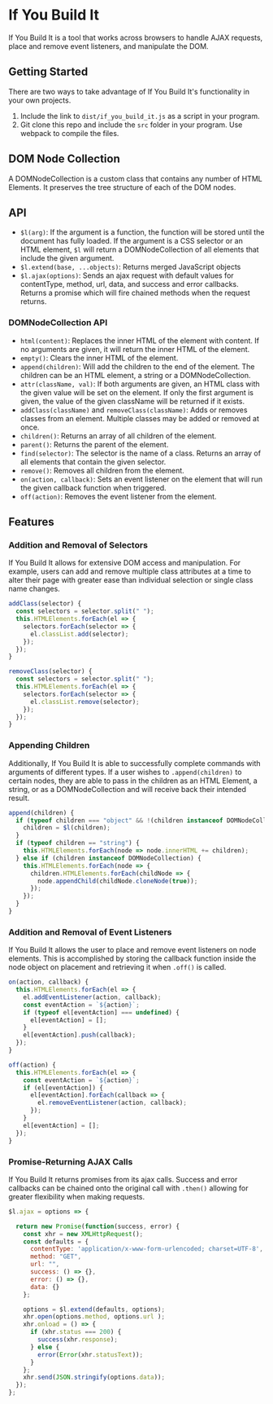 # If You Build It

If You Build It is a tool that works across browsers to handle AJAX requests, place and remove event listeners, and manipulate the DOM.

## Getting Started

There are two ways to take advantage of If You Build It's functionality in your own projects.

1. Include the link to `dist/if_you_build_it.js` as a script in your program.
2. Git clone this repo and include the  `src` folder in your program. Use webpack to compile the files.

## DOM Node Collection

A DOMNodeCollection is a custom class that contains any number of HTML Elements. It preserves the tree structure of each of the DOM nodes.

## API

- `$l(arg)`: If the argument is a function, the function will be stored until the document has fully loaded. If the argument is a CSS selector or an HTML element, `$l` will return a DOMNodeCollection of all elements that include the given argument.
- `$l.extend(base, ...objects)`: Returns merged JavaScript objects
- `$l.ajax(options)`: Sends an ajax request with default values for contentType, method, url, data, and success and error callbacks. Returns a promise which will fire chained methods when the request returns.

### DOMNodeCollection API

- `html(content)`: Replaces the inner HTML of the element with content. If no arguments are given, it will return the inner HTML of the element.
- `empty()`: Clears the inner HTML of the element.
- `append(children)`: Will add the children to the end of the element. The children can be an HTML element, a string or a DOMNodeCollection.
- `attr(className, val)`: If both arguments are given, an HTML class with the given value will be set on the element. If only the first argument is given, the value of the given className will be returned if it exists.
- `addClass(className)` and `removeClass(className)`: Adds or removes classes from an element. Multiple classes may be added or removed at once.
- `children()`: Returns an array of all children of the element.
- `parent()`: Returns the parent of the element.
- `find(selector)`: The selector is the name of a class. Returns an array of all elements that contain the given selector.
- `remove()`: Removes all children from the element.
-  `on(action, callback)`: Sets an event listener on the element that will run the given callback function when triggered.
- `off(action)`: Removes the event listener from the element.

## Features

### Addition and Removal of Selectors

If You Build It allows for extensive DOM access and manipulation. For example, users can add and remove multiple class attributes at a time to alter their page with greater ease than individual selection or single class name changes.

```js
addClass(selector) {
  const selectors = selector.split(" ");
  this.HTMLElements.forEach(el => {
    selectors.forEach(selector => {
      el.classList.add(selector);
    });
  });
}

removeClass(selector) {
  const selectors = selector.split(" ");
  this.HTMLElements.forEach(el => {
    selectors.forEach(selector => {
      el.classList.remove(selector);
    });
  });
}
```
### Appending Children

Additionally, If You Build It is able to successfully complete commands with arguments of different types. If a user wishes to `.append(children)` to certain nodes, they are able to pass in the children as an HTML Element, a string, or as a DOMNodeCollection and will receive back their intended result.

```js
append(children) {
  if (typeof children === "object" && !(children instanceof DOMNodeCollection)) {
    children = $l(children);
  }
  if (typeof children == "string") {
    this.HTMLElements.forEach(node => node.innerHTML += children);
  } else if (children instanceof DOMNodeCollection) {
    this.HTMLElements.forEach(node => {
      children.HTMLElements.forEach(childNode => {
        node.appendChild(childNode.cloneNode(true));
      });
    });
  }
}
```
### Addition and Removal of Event Listeners

If You Build It allows the user to place and remove event listeners on node elements. This is accomplished by storing the callback function inside the node object on placement and retrieving it when `.off()` is called.

```js
on(action, callback) {
  this.HTMLElements.forEach(el => {
    el.addEventListener(action, callback);
    const eventAction = `${action}`;
    if (typeof el[eventAction] === undefined) {
      el[eventAction] = [];
    }
    el[eventAction].push(callback);
  });
}

off(action) {
  this.HTMLElements.forEach(el => {
    const eventAction = `${action}`;
    if (el[eventAction]) {
      el[eventAction].forEach(callback => {
        el.removeEventListener(action, callback);
      });
    }
    el[eventAction] = [];
  });
}
```
### Promise-Returning AJAX Calls

If You Build It returns promises from its ajax calls. Success and error callbacks can be chained onto the original call with `.then()` allowing for greater flexibility when making requests.
```js
$l.ajax = options => {

  return new Promise(function(success, error) {
    const xhr = new XMLHttpRequest();
    const defaults = {
      contentType: 'application/x-www-form-urlencoded; charset=UTF-8',
      method: "GET",
      url: "",
      success: () => {},
      error: () => {},
      data: {}
    };

    options = $l.extend(defaults, options);
    xhr.open(options.method, options.url );
    xhr.onload = () => {
      if (xhr.status === 200) {
        success(xhr.response);
      } else {
        error(Error(xhr.statusText));
      }
    };
    xhr.send(JSON.stringify(options.data));
  });
};
```
